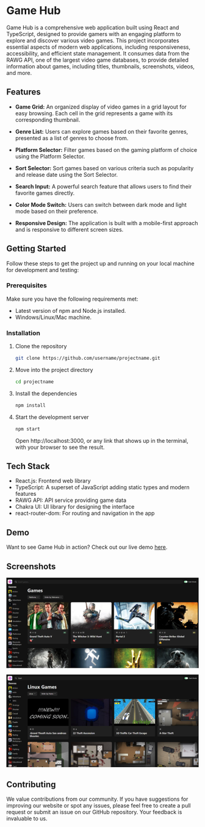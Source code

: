 # Game Hub

Game Hub is a comprehensive web application built using React and TypeScript, designed to provide gamers with an engaging platform to explore and discover various video games. This project incorporates essential aspects of modern web applications, including responsiveness, accessibility, and efficient state management. It consumes data from the RAWG API, one of the largest video game databases, to provide detailed information about games, including titles, thumbnails, screenshots, videos, and more.

## Features

- **Game Grid:** An organized display of video games in a grid layout for easy browsing. Each cell in the grid represents a game with its corresponding thumbnail.

- **Genre List:** Users can explore games based on their favorite genres, presented as a list of genres to choose from.

- **Platform Selector:** Filter games based on the gaming platform of choice using the Platform Selector.

- **Sort Selector:** Sort games based on various criteria such as popularity and release date using the Sort Selector.

- **Search Input:** A powerful search feature that allows users to find their favorite games directly.

- **Color Mode Switch:** Users can switch between dark mode and light mode based on their preference.

- **Responsive Design:** The application is built with a mobile-first approach and is responsive to different screen sizes.

## Getting Started

Follow these steps to get the project up and running on your local machine for development and testing:

### Prerequisites

Make sure you have the following requirements met:

- Latest version of npm and Node.js installed.
- Windows/Linux/Mac machine.

### Installation

1. Clone the repository

   ```bash
   git clone https://github.com/username/projectname.git
   ```

2. Move into the project directory

   ```bash
   cd projectname
   ```

3. Install the dependencies

   ```bash
   npm install
   ```

4. Start the development server
   ```bash
   npm start
   ```
   Open http://localhost:3000, or any link that shows up in the terminal, with your browser to see the result.

## Tech Stack

- React.js: Frontend web library
- TypeScript: A superset of JavaScript adding static types and modern features
- RAWG API: API service providing game data
- Chakra UI: UI library for designing the interface
- react-router-dom: For routing and navigation in the app

## Demo

Want to see Game Hub in action? Check out our live demo [here](https://game-hub-ten-beta.vercel.app/).

## Screenshots

![Home Page](./pictures/Home%20page.PNG)


![Sort Page](./pictures/Sort%20page.PNG)

## Contributing

We value contributions from our community. If you have suggestions for improving our website or spot any issues, please feel free to create a pull request or submit an issue on our GitHub repository. Your feedback is invaluable to us.
